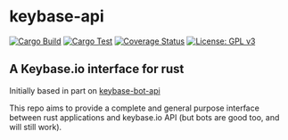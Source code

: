 # keybase-api

[![Cargo Build](https://github.com/haukened/keybase-api/workflows/Cargo%20Build/badge.svg "Cargo Build")](https://github.com/haukened/keybase-api/actions?query=workflow%3A"Cargo+Build")
[![Cargo Test](https://github.com/haukened/keybase-api/workflows/Cargo%20Test/badge.svg "Cargo Test")](https://github.com/haukened/keybase-api/actions?query=workflow%3A"Cargo+Test")
[![Coverage Status](https://coveralls.io/repos/github/haukened/keybase-api/badge.svg?branch=master)](https://coveralls.io/github/haukened/keybase-api?branch=master)
[![License: GPL v3](https://img.shields.io/badge/License-GPLv3-success.svg)](https://github.com/haukened/keybase-api/blob/master/LICENSE)

## A Keybase.io interface for rust 

Initially based in part on [keybase-bot-api](https://docs.rs/crate/keybase-bot-api/0.4.1)

This repo aims to provide a complete and general purpose interface between rust applications and keybase.io API (but bots are good too, and will still work).
